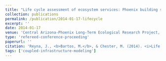 ```yaml
---
title: "Life cycle assessment of ecosystem services: Phoenix building stock"
collection: publications
permalink: /publication/2014-01-17-lifecycle
excerpt: ''
date: 2014-01-17
venue: 'Central Arizona-Phoenix Long-Term Ecological Research Project, 16th Annual All Scientists Meeting, Scottsdale, AZ'
type: 'refereed-conference-proceeding'
paperurl: ''
citation: 'Reyna, J., <b>Bartos, M.</b>, & Chester, M. (2014). <i>Life cycle assessment of ecosystem services: Phoenix building stock</i>. Central Arizona-Phoenix Long-Term Ecological Research Project, 16th Annual All Scientists Meeting, Scottsdale, AZ.'
tags: ['coupled-infrastructure-modeling']
---
```

